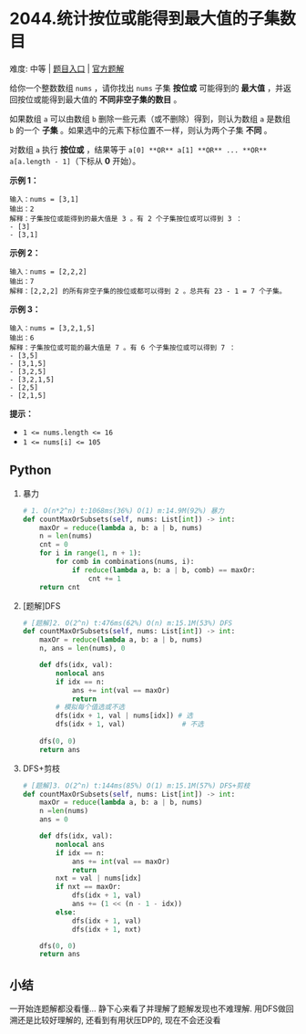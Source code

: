 # 2044.统计按位或能得到最大值的子集数目

难度: 中等 | [题目入口]() | [官方题解]()

给你一个整数数组 `nums` ，请你找出 `nums` 子集 **按位或** 可能得到的 **最大值** ，并返回按位或能得到最大值的 **不同非空子集的数目** 。

如果数组 `a` 可以由数组 `b` 删除一些元素（或不删除）得到，则认为数组 `a` 是数组 `b` 的一个 **子集** 。如果选中的元素下标位置不一样，则认为两个子集 **不同** 。

对数组 `a` 执行 **按位或** ，结果等于 `a[0] **OR** a[1] **OR** ... **OR** a[a.length - 1]`（下标从 **0** 开始）。

 

**示例 1：**

```
输入：nums = [3,1]
输出：2
解释：子集按位或能得到的最大值是 3 。有 2 个子集按位或可以得到 3 ：
- [3]
- [3,1]
```

**示例 2：**

```
输入：nums = [2,2,2]
输出：7
解释：[2,2,2] 的所有非空子集的按位或都可以得到 2 。总共有 23 - 1 = 7 个子集。
```

**示例 3：**

```
输入：nums = [3,2,1,5]
输出：6
解释：子集按位或可能的最大值是 7 。有 6 个子集按位或可以得到 7 ：
- [3,5]
- [3,1,5]
- [3,2,5]
- [3,2,1,5]
- [2,5]
- [2,1,5]
```

 

**提示：**

- `1 <= nums.length <= 16`
- `1 <= nums[i] <= 105`

## Python

1. 暴力

   ```python
   # 1. O(n*2^n) t:1068ms(36%) O(1) m:14.9M(92%) 暴力
   def countMaxOrSubsets(self, nums: List[int]) -> int:
       maxOr = reduce(lambda a, b: a | b, nums)
       n = len(nums)
       cnt = 0
       for i in range(1, n + 1):
           for comb in combinations(nums, i):
               if reduce(lambda a, b: a | b, comb) == maxOr:
                   cnt += 1
       return cnt
   ```
   
   
   
1. [题解]DFS

   ```python
   # [题解]2. O(2^n) t:476ms(62%) O(n) m:15.1M(53%) DFS
   def countMaxOrSubsets(self, nums: List[int]) -> int:
       maxOr = reduce(lambda a, b: a | b, nums)
       n, ans = len(nums), 0
   
       def dfs(idx, val):
           nonlocal ans
           if idx == n: 
               ans += int(val == maxOr)
               return
           # 模拟每个值选或不选
           dfs(idx + 1, val | nums[idx]) # 选
           dfs(idx + 1, val)			  # 不选
       
       dfs(0, 0)
       return ans
   ```

3. DFS+剪枝

   ```python
   # [题解]3. O(2^n) t:144ms(85%) O(1) m:15.1M(57%) DFS+剪枝
   def countMaxOrSubsets(self, nums: List[int]) -> int:
       maxOr = reduce(lambda a, b: a | b, nums)
       n =len(nums)
       ans = 0
   
       def dfs(idx, val):
           nonlocal ans
           if idx == n:
               ans += int(val == maxOr)
               return
           nxt = val | nums[idx]
           if nxt == maxOr:
               dfs(idx + 1, val) 
               ans += (1 << (n - 1 - idx))  
           else:
               dfs(idx + 1, val)
               dfs(idx + 1, nxt)
   
       dfs(0, 0)
       return ans
   ```

   

## 小结

一开始连题解都没看懂... 静下心来看了并理解了题解发现也不难理解. 用DFS做回溯还是比较好理解的, 还看到有用状压DP的, 现在不会还没看